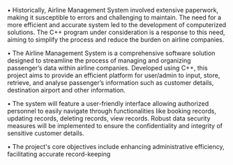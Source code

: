 • Historically, Airline Management System involved extensive paperwork, making it
susceptible to errors and challenging to maintain. The need for a more efficient and
accurate system led to the development of computerized solutions. The C++ program
under consideration is a response to this need, aiming to simplify the process and
reduce the burden on airline companies.


• The Airline Management System is a comprehensive software solution designed to
streamline the process of managing and organizing passenger’s data within airline
companies. Developed using C++, this project aims to provide an efficient platform
for user/admin to input, store, retrieve, and analyse passenger’s information such as
customer details, destination airport and other information.


• The system will feature a user-friendly interface allowing authorized personnel to
easily navigate through functionalities like booking records, updating records,
deleting records, view records. Robust data security measures will be implemented
to ensure the confidentiality and integrity of sensitive customer details.


• The project's core objectives include enhancing administrative efficiency, facilitating
accurate record-keeping

